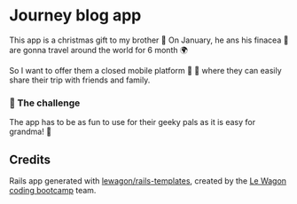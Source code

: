 # Journey blog app
This app is a christmas gift to my brother :christmas_tree:
On January, he ans his finacea :couplekiss: are gonna travel around the world for 6 month :earth_africa:

So I want to offer them a closed mobile platform :closed_lock_with_key: :iphone: where they can easily share their trip with friends and family.

### :metal: The challenge
The app has to be as fun to use for their geeky pals as it is easy for grandma! :exploding_head:

## Credits
Rails app generated with [lewagon/rails-templates](https://github.com/lewagon/rails-templates), created by the [Le Wagon coding bootcamp](https://www.lewagon.com) team.
